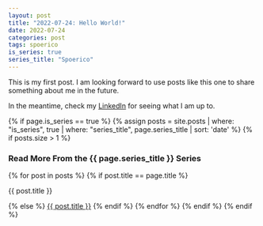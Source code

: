 ```yaml
---
layout: post
title: "2022-07-24: Hello World!"
date: 2022-07-24
categories: post
tags: spoerico
is_series: true
series_title: "Spoerico"
---
```

This is my first post. I am looking forward to use posts like this one to share something about me in the future.

In the meantime, check my [LinkedIn](https://www.linkedin.com/in/janspoerer/) for seeing what I am up to.

{% if page.is_series == true %}
    {% assign posts = site.posts | where: "is_series", true | where: "series_title", page.series_title | sort: 'date' %}
    {% if posts.size > 1 %}
        
<h3 class="text-success p-3 pb-0">Read More From the {{ page.series_title }} Series</h3>
        {% for post in posts %}
                {% if post.title == page.title %}
<p class="nav-link bullet-pointer mb-0">{{ post.title }}</p>
                {% else %}
<a class="nav-link bullet-hash" href="{{ post.url }}">{{ post.title }}</a>
                {% endif %}
        {% endfor %}
    {% endif %}
{% endif %}